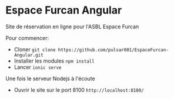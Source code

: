# Espace Furcan Angular

Site de réservation en ligne pour l'ASBL Espace Furcan

Pour commencer:

* Cloner `git clone https://github.com/pulsar001/EspaceFurcan-Angular.git`
* Installer les modules `npm install` 
* Lancer `ionic serve` 

Une fois le serveur Nodejs à l'écoute

* Ouvrir le site sur le port 8100 `http://localhost:8100/`
